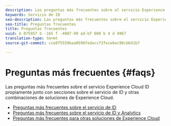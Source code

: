 ```yaml
---
description: Las preguntas más frecuentes sobre el servicio Experience Cloud ID propiamente junto con secciones sobre el servicio de ID y otras combinaciones de soluciones de Experience Cloud.
keywords: Servicio de ID
seo-description: Las preguntas más frecuentes sobre el servicio Experience Cloud ID propiamente junto con secciones sobre el servicio de ID y otras combinaciones de soluciones de Experience Cloud.
seo-title: Preguntas frecuentes
title: Preguntas frecuentes
uuid: b 075957 b -165 f -4087-99 ad-bf 608 b 4 d 4967
translation-type: tm+mt
source-git-commit: cce8f5559baa0598fedaccf2fece6ec90cb641b7

---
```



# Preguntas más frecuentes {#faqs}

Las preguntas más frecuentes sobre el servicio Experience Cloud ID propiamente junto con secciones sobre el servicio de ID y otras combinaciones de soluciones de Experience Cloud.

* [Preguntas más frecuentes sobre el servicio de ID](ecid-faq.md)
* [Preguntas más frecuentes sobre el servicio de ID y Analytics](ecid-analytics-faq.md)
* [Preguntas más frecuentes para otras soluciones de Experience Cloud](ecid-other-faq.md)
